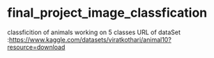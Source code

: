 # final_project_image_classfication

classficition of animals working on 5 classes 
URL of dataSet :https://www.kaggle.com/datasets/viratkothari/animal10?resource=download
